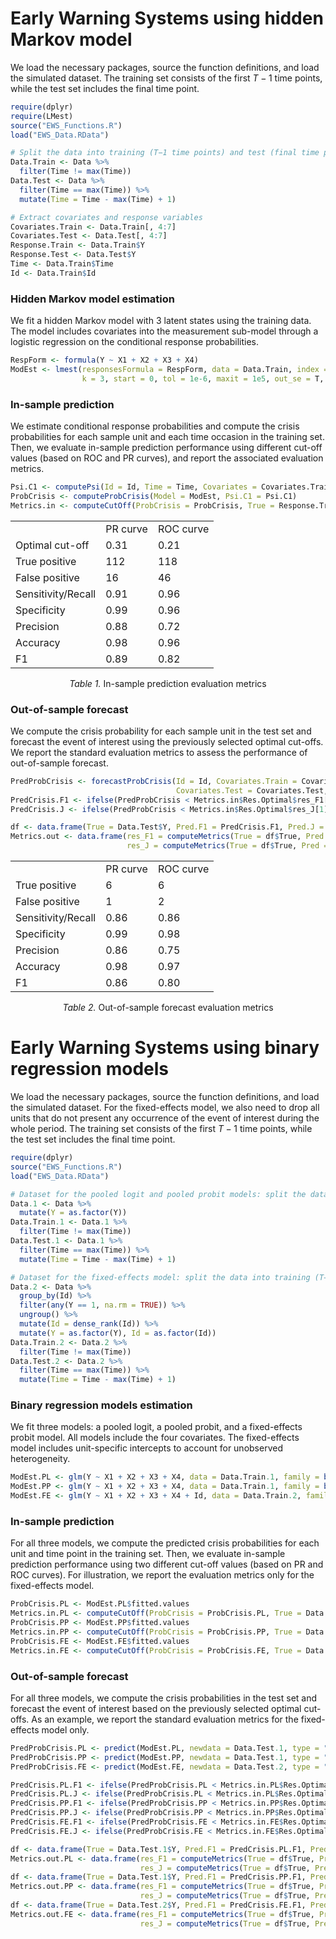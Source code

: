 <h1>Early Warning Systems using hidden Markov model</h1>

We load the necessary packages, source the function definitions, and load the simulated dataset. The training set consists of the first $T−1$ time points, while the test set includes the final time point.

```r
require(dplyr)
require(LMest)
source("EWS_Functions.R")
load("EWS_Data.RData")

# Split the data into training (T−1 time points) and test (final time point) sets
Data.Train <- Data %>% 
  filter(Time != max(Time))
Data.Test <- Data %>% 
  filter(Time == max(Time)) %>% 
  mutate(Time = Time - max(Time) + 1)

# Extract covariates and response variables
Covariates.Train <- Data.Train[, 4:7]
Covariates.Test <- Data.Test[, 4:7]
Response.Train <- Data.Train$Y
Response.Test <- Data.Test$Y
Time <- Data.Train$Time
Id <- Data.Train$Id
```


<h3>Hidden Markov model estimation</h3>

We fit a hidden Markov model with 3 latent states using the training data. The model includes covariates into the measurement sub-model through a logistic regression on the conditional response probabilities.

```r
RespForm <- formula(Y ~ X1 + X2 + X3 + X4)
ModEst <- lmest(responsesFormula = RespForm, data = Data.Train, index = c("Id", "Time"), 
                k = 3, start = 0, tol = 1e-6, maxit = 1e5, out_se = T, output = T)
```


<h3>In-sample prediction</h3>

We estimate conditional response probabilities and compute the crisis probabilities for each sample unit and each time occasion in the training set. Then, we evaluate in-sample prediction performance using different cut-off values (based on ROC and PR curves), and report the associated evaluation metrics.

```r
Psi.C1 <- computePsi(Id = Id, Time = Time, Covariates = Covariates.Train, Model = ModEst)
ProbCrisis <- computeProbCrisis(Model = ModEst, Psi.C1 = Psi.C1)
Metrics.in <- computeCutOff(ProbCrisis = ProbCrisis, True = Response.Train)
```

<div align="center">
  <table>
    <tr>
      <td></td><td>PR curve</td><td>ROC curve</td>
    </tr>
    <tr>
      <td>Optimal cut-off</td> <td>0.31</td> <td>0.21</td>
    </tr>
    <tr>
      <td>True positive</td> <td>112</td> <td>118</td>
    </tr>
    <tr>
      <td>False positive</td> <td>16</td> <td>46</td>
    </tr>
    <tr>
      <td>Sensitivity/Recall</td> <td>0.91</td> <td>0.96</td>
    </tr>
    <tr>
      <td>Specificity</td> <td>0.99</td> <td>0.96</td>
    </tr>
    <tr>
      <td>Precision</td> <td>0.88</td> <td>0.72</td>
    </tr>
    <tr>
      <td>Accuracy</td> <td>0.98</td> <td>0.96</td>
    </tr>
    <tr>
      <td>F1</td> <td>0.89</td> <td>0.82</td>
    </tr>
  </table>
  <caption>
    <em>Table 1.</em> In-sample prediction evaluation metrics
  </caption>
</div>


<h3>Out-of-sample forecast</h3>

We compute the crisis probability for each sample unit in the test set and forecast the event of interest using the previously selected optimal cut-offs. We report the standard evaluation metrics to assess the performance of out-of-sample forecast.

```r
PredProbCrisis <- forecastProbCrisis(Id = Id, Covariates.Train = Covariates.Train, 
                                     Covariates.Test = Covariates.Test, Model = ModEst)
PredCrisis.F1 <- ifelse(PredProbCrisis < Metrics.in$Res.Optimal$res_F1[1], 0, 1)
PredCrisis.J <- ifelse(PredProbCrisis < Metrics.in$Res.Optimal$res_J[1], 0, 1)

df <- data.frame(True = Data.Test$Y, Pred.F1 = PredCrisis.F1, Pred.J = PredCrisis.J)
Metrics.out <- data.frame(res_F1 = computeMetrics(True = df$True, Pred = df$Pred.F1), 
                          res_J = computeMetrics(True = df$True, Pred = df$Pred.J))
```

<div align="center">
  <table>
    <tr>
      <td></td><td>PR curve</td><td>ROC curve</td>
    </tr>
    <tr>
      <td>True positive</td> <td>6</td> <td>6</td>
    </tr>
    <tr>
      <td>False positive</td> <td>1</td> <td>2</td>
    </tr>
    <tr>
      <td>Sensitivity/Recall</td> <td>0.86</td> <td>0.86</td>
    </tr>
    <tr>
      <td>Specificity</td> <td>0.99</td> <td>0.98</td>
    </tr>
    <tr>
      <td>Precision</td> <td>0.86</td> <td>0.75</td>
    </tr>
    <tr>
      <td>Accuracy</td> <td>0.98</td> <td>0.97</td>
    </tr>
    <tr>
      <td>F1</td> <td>0.86</td> <td>0.80</td>
    </tr>
  </table>
  <caption>
    <em>Table 2.</em> Out-of-sample forecast evaluation metrics
  </caption>
</div>



<h1>Early Warning Systems using binary regression models</h1>

We load the necessary packages, source the function definitions, and load the simulated dataset. For the fixed-effects model, we also need to drop all units that do not present any occurrence of the event of interest during the whole period. The training set consists of the first $T−1$ time points, while the test set includes the final time point.

```r
require(dplyr)
source("EWS_Functions.R")
load("EWS_Data.RData")

# Dataset for the pooled logit and pooled probit models: split the data into training (T−1 time points) and test (final time point) sets
Data.1 <- Data %>%
  mutate(Y = as.factor(Y))
Data.Train.1 <- Data.1 %>% 
  filter(Time != max(Time))
Data.Test.1 <- Data.1 %>% 
  filter(Time == max(Time)) %>% 
  mutate(Time = Time - max(Time) + 1)

# Dataset for the fixed-effects model: split the data into training (T−1 time points) and test (final time point) sets
Data.2 <- Data %>%
  group_by(Id) %>%
  filter(any(Y == 1, na.rm = TRUE)) %>%
  ungroup() %>% 
  mutate(Id = dense_rank(Id)) %>% 
  mutate(Y = as.factor(Y), Id = as.factor(Id))
Data.Train.2 <- Data.2 %>% 
  filter(Time != max(Time))
Data.Test.2 <- Data.2 %>% 
  filter(Time == max(Time)) %>% 
  mutate(Time = Time - max(Time) + 1)
```


<h3>Binary regression models estimation</h3>

We fit three models: a pooled logit, a pooled probit, and a fixed-effects probit model. All models include the four covariates. The fixed-effects model includes unit-specific intercepts to account for unobserved heterogeneity.

```r
ModEst.PL <- glm(Y ~ X1 + X2 + X3 + X4, data = Data.Train.1, family = binomial(link = "logit"))
ModEst.PP <- glm(Y ~ X1 + X2 + X3 + X4, data = Data.Train.1, family = binomial(link = "logit"))
ModEst.FE <- glm(Y ~ X1 + X2 + X3 + X4 + Id, data = Data.Train.2, family = binomial(link = "probit"))
```


<h3>In-sample prediction</h3>

For all three models, we compute the predicted crisis probabilities for each unit and time point in the training set. Then, we evaluate in-sample prediction performance using two different cut-off values (based on PR and ROC curves). For illustration, we report the evaluation metrics only for the fixed-effects model.

```r
ProbCrisis.PL <- ModEst.PL$fitted.values
Metrics.in.PL <- computeCutOff(ProbCrisis = ProbCrisis.PL, True = Data.Train.1$Y)
ProbCrisis.PP <- ModEst.PP$fitted.values
Metrics.in.PP <- computeCutOff(ProbCrisis = ProbCrisis.PP, True = Data.Train.1$Y)
ProbCrisis.FE <- ModEst.FE$fitted.values
Metrics.in.FE <- computeCutOff(ProbCrisis = ProbCrisis.FE, True = Data.Train.2$Y)
```


<h3>Out-of-sample forecast</h3>

For all three models, we compute the crisis probabilities in the test set and forecast the event of interest based on the previously selected optimal cut-offs. As an example, we report the standard evaluation metrics for the fixed-effects model only.

```r
PredProbCrisis.PL <- predict(ModEst.PL, newdata = Data.Test.1, type = "response")
PredProbCrisis.PP <- predict(ModEst.PP, newdata = Data.Test.1, type = "response")
PredProbCrisis.FE <- predict(ModEst.FE, newdata = Data.Test.2, type = "response")

PredCrisis.PL.F1 <- ifelse(PredProbCrisis.PL < Metrics.in.PL$Res.Optimal$res_F1[1], 0, 1)
PredCrisis.PL.J <- ifelse(PredProbCrisis.PL < Metrics.in.PL$Res.Optimal$res_J[1], 0, 1)
PredCrisis.PP.F1 <- ifelse(PredProbCrisis.PP < Metrics.in.PP$Res.Optimal$res_F1[1], 0, 1)
PredCrisis.PP.J <- ifelse(PredProbCrisis.PP < Metrics.in.PP$Res.Optimal$res_J[1], 0, 1)
PredCrisis.FE.F1 <- ifelse(PredProbCrisis.FE < Metrics.in.FE$Res.Optimal$res_F1[1], 0, 1)
PredCrisis.FE.J <- ifelse(PredProbCrisis.FE < Metrics.in.FE$Res.Optimal$res_J[1], 0, 1)

df <- data.frame(True = Data.Test.1$Y, Pred.F1 = PredCrisis.PL.F1, Pred.J = PredCrisis.PL.J)
Metrics.out.PL <- data.frame(res_F1 = computeMetrics(True = df$True, Pred = df$Pred.F1), 
                             res_J = computeMetrics(True = df$True, Pred = df$Pred.J))
df <- data.frame(True = Data.Test.1$Y, Pred.F1 = PredCrisis.PP.F1, Pred.J = PredCrisis.PP.J)
Metrics.out.PP <- data.frame(res_F1 = computeMetrics(True = df$True, Pred = df$Pred.F1), 
                             res_J = computeMetrics(True = df$True, Pred = df$Pred.J))
df <- data.frame(True = Data.Test.2$Y, Pred.F1 = PredCrisis.FE.F1, Pred.J = PredCrisis.FE.J)
Metrics.out.FE <- data.frame(res_F1 = computeMetrics(True = df$True, Pred = df$Pred.F1), 
                             res_J = computeMetrics(True = df$True, Pred = df$Pred.J))
```
